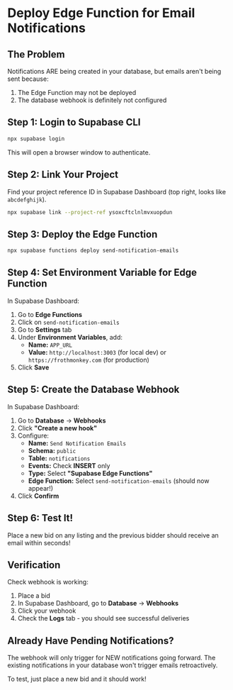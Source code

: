 # Deploy Edge Function for Email Notifications

## The Problem
Notifications ARE being created in your database, but emails aren't being sent because:
1. The Edge Function may not be deployed
2. The database webhook is definitely not configured

## Step 1: Login to Supabase CLI

```bash
npx supabase login
```

This will open a browser window to authenticate.

## Step 2: Link Your Project

Find your project reference ID in Supabase Dashboard (top right, looks like `abcdefghijk`).

```bash
npx supabase link --project-ref ysoxcftclnlmvxuopdun
```

## Step 3: Deploy the Edge Function

```bash
npx supabase functions deploy send-notification-emails
```

## Step 4: Set Environment Variable for Edge Function

In Supabase Dashboard:
1. Go to **Edge Functions**
2. Click on `send-notification-emails`
3. Go to **Settings** tab
4. Under **Environment Variables**, add:
   - **Name:** `APP_URL`
   - **Value:** `http://localhost:3003` (for local dev) or `https://frothmonkey.com` (for production)
5. Click **Save**

## Step 5: Create the Database Webhook

In Supabase Dashboard:
1. Go to **Database** → **Webhooks**
2. Click **"Create a new hook"**
3. Configure:
   - **Name:** `Send Notification Emails`
   - **Schema:** `public`
   - **Table:** `notifications`
   - **Events:** Check **INSERT** only
   - **Type:** Select **"Supabase Edge Functions"**
   - **Edge Function:** Select `send-notification-emails` (should now appear!)
4. Click **Confirm**

## Step 6: Test It!

Place a new bid on any listing and the previous bidder should receive an email within seconds!

## Verification

Check webhook is working:
1. Place a bid
2. In Supabase Dashboard, go to **Database** → **Webhooks**
3. Click your webhook
4. Check the **Logs** tab - you should see successful deliveries

## Already Have Pending Notifications?

The webhook will only trigger for NEW notifications going forward. The existing notifications in your database won't trigger emails retroactively.

To test, just place a new bid and it should work!


